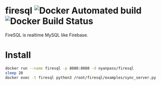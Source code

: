 # firesql ![Docker Automated build](https://img.shields.io/docker/automated/nyanpass/firesql.svg) ![Docker Build Status](https://img.shields.io/docker/build/nyanpass/firesql.svg)
FireSQL is realtime MySQL like Firebase.

# Install
```bash
docker run --name firesql -p 8080:8080 -d nyanpass/firesql
sleep 20
docker exec -t firesql python3 /root/firesql/examples/sync_server.py
```
